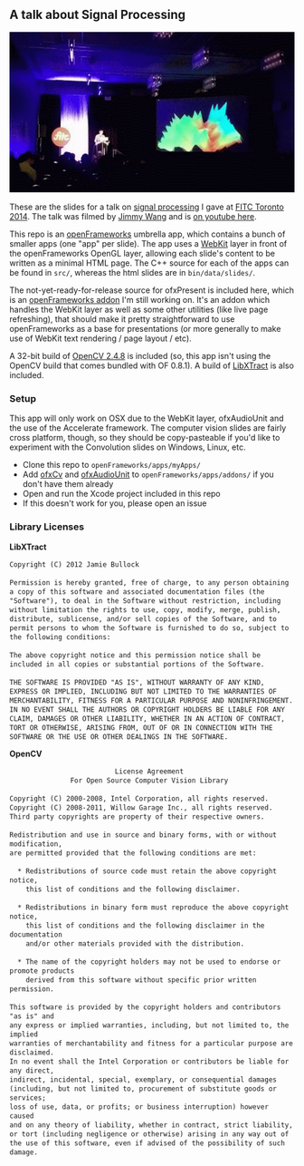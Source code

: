 ## A talk about Signal Processing

![cepstrum slide](fitc.gif "Showing the Cepstrum::Mesh slide")

These are the slides for a talk on [signal processing](http://en.wikipedia.org/wiki/Signal_processing) I gave at [FITC Toronto 2014](http://fitc.ca/event/to14/). The talk was filmed by [Jimmy Wang](http://jimicy.com/) and is [on youtube here](https://www.youtube.com/watch?v=Rvsiwi_bmgk).

This repo is an [openFrameworks](http://openframeworks.cc/) umbrella app, which contains a bunch of smaller apps  (one "app" per slide). The app uses a [WebKit](http://www.webkit.org/) layer in front of the openFrameworks OpenGL layer, allowing each slide's content to be written as a minimal HTML page. The C++ source for each of the apps can be found in `src/`, whereas the html slides are in `bin/data/slides/`.

The not-yet-ready-for-release source for ofxPresent is included here, which is an [openFrameworks addon](http://ofxaddons.com/) I'm still working on. It's an addon which handles the WebKit layer as well as some other utilities (like live page refreshing), that should make it pretty straightforward to use openFrameworks as a base for presentations (or more generally to make use of WebKit text rendering / page layout / etc).

A 32-bit build of [OpenCV 2.4.8](http://opencv.org/) is included (so, this app isn't using the OpenCV build that comes bundled with OF 0.8.1). A build of [LibXTract](https://github.com/jamiebullock/LibXtract) is also included.

### Setup

This app will only work on OSX due to the WebKit layer, ofxAudioUnit and the use of the Accelerate framework. The computer vision slides are fairly cross platform, though, so they should be copy-pasteable if you'd like to experiment with the Convolution slides on Windows, Linux, etc.

- Clone this repo to `openFrameworks/apps/myApps/`
- Add [ofxCv](https://github.com/kylemcdonald/ofxCv) and [ofxAudioUnit](https://github.com/admsyn/ofxAudioUnit) to `openFrameworks/apps/addons/` if you don't have them already
- Open and run the Xcode project included in this repo
- If this doesn't work for you, please open an issue

### Library Licenses

**LibXTract**

```
Copyright (C) 2012 Jamie Bullock

Permission is hereby granted, free of charge, to any person obtaining a copy of this software and associated documentation files (the "Software"), to deal in the Software without restriction, including without limitation the rights to use, copy, modify, merge, publish, distribute, sublicense, and/or sell copies of the Software, and to permit persons to whom the Software is furnished to do so, subject to the following conditions:

The above copyright notice and this permission notice shall be included in all copies or substantial portions of the Software.

THE SOFTWARE IS PROVIDED "AS IS", WITHOUT WARRANTY OF ANY KIND, EXPRESS OR IMPLIED, INCLUDING BUT NOT LIMITED TO THE WARRANTIES OF MERCHANTABILITY, FITNESS FOR A PARTICULAR PURPOSE AND NONINFRINGEMENT. IN NO EVENT SHALL THE AUTHORS OR COPYRIGHT HOLDERS BE LIABLE FOR ANY CLAIM, DAMAGES OR OTHER LIABILITY, WHETHER IN AN ACTION OF CONTRACT, TORT OR OTHERWISE, ARISING FROM, OUT OF OR IN CONNECTION WITH THE SOFTWARE OR THE USE OR OTHER DEALINGS IN THE SOFTWARE.
```

**OpenCV**

```
                          License Agreement
               For Open Source Computer Vision Library

Copyright (C) 2000-2008, Intel Corporation, all rights reserved.
Copyright (C) 2008-2011, Willow Garage Inc., all rights reserved.
Third party copyrights are property of their respective owners.

Redistribution and use in source and binary forms, with or without modification,
are permitted provided that the following conditions are met:

  * Redistributions of source code must retain the above copyright notice,
    this list of conditions and the following disclaimer.

  * Redistributions in binary form must reproduce the above copyright notice,
    this list of conditions and the following disclaimer in the documentation
    and/or other materials provided with the distribution.

  * The name of the copyright holders may not be used to endorse or promote products
    derived from this software without specific prior written permission.

This software is provided by the copyright holders and contributors "as is" and
any express or implied warranties, including, but not limited to, the implied
warranties of merchantability and fitness for a particular purpose are disclaimed.
In no event shall the Intel Corporation or contributors be liable for any direct,
indirect, incidental, special, exemplary, or consequential damages
(including, but not limited to, procurement of substitute goods or services;
loss of use, data, or profits; or business interruption) however caused
and on any theory of liability, whether in contract, strict liability,
or tort (including negligence or otherwise) arising in any way out of
the use of this software, even if advised of the possibility of such damage.
```